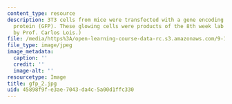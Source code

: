 ```yaml
---
content_type: resource
description: 3T3 cells from mice were transfected with a gene encoding for green fluorescent
  protein (GFP). These glowing cells were products of the 8th week lab session. (Image
  by Prof. Carlos Lois.)
file: /media/https%3A/open-learning-course-data-rc.s3.amazonaws.com/9-12-experimental-molecular-neurobiology-fall-2006/45898f9fe3ae7043da4c5a00d1ffc330_gfp_2.jpg
file_type: image/jpeg
image_metadata:
  caption: ''
  credit: ''
  image-alt: ''
resourcetype: Image
title: gfp_2.jpg
uid: 45898f9f-e3ae-7043-da4c-5a00d1ffc330
---
```

